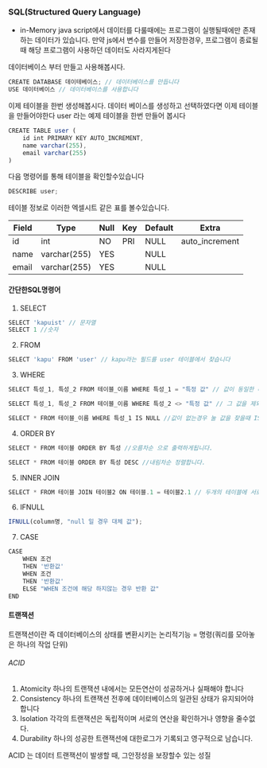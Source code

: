 ### SQL(Structured Query Language)

- in-Memory
  java script에서 데이터를 다룰때에는 프로그램이 실행될때에만 존재하는 데이터가 있습니다.
  만약 js에서 변수를 만들어 저장한경우, 프로그램이 종료될때 해당 프로그램이 사용하던 데이터도 사라지게된다

데이터베이스 부터 만들고 사용해봅시다.

```js
CREATE DATABASE 데이테베이스; // 데이터베이스를 만듭니다
USE 데이터베이스 // 데이터베이스를 사용합니다
```

이제 테이블을 한번 생성해봅시다. 데이터 베이스를 생성하고 선택하였다면 이제 테이블을 만들어야한다 user 라는 예제 테이블을 한번 만들어 봅시다

```js
CREATE TABLE user (
    id int PRIMARY KEY AUTO_INCREMENT,
    name varchar(255),
    email varchar(255)
)
```

다음 명령어를 통해 테이블을 확인할수있습니다

```js
DESCRIBE user;
```

테이블 정보로 이러한 엑셀시트 같은 표를 볼수있습니다.

| Field | Type         | Null | Key | Default | Extra          |
| ----- | ------------ | ---- | --- | ------- | -------------- |
| id    | int          | NO   | PRI | NULL    | auto_increment |
| name  | varchar(255) | YES  |     | NULL    |                |
| email | varchar(255) | YES  |     | NULL    |                |

#### 간단한SQL명령어

1. SELECT

```js
SELECT 'kapuist' // 문자열
SELECT 1 //숫자
```

2. FROM

```js
SELECT 'kapu' FROM 'user' // kapu라는 필드를 user 테이블에서 찾습니다
```

3. WHERE

```js
SELECT 특성_1, 특성_2 FROM 테이블_이름 WHERE 특성_1 = "특정 값" // 값이 동일한 데이터를 찾습니다

SELECT 특성_1, 특성_2 FROM 테이블_이름 WHERE 특성_2 <> "특정 값" // 그 값을 제외한 값을 찾습니다

SELECT * FROM 테이블_이름 WHERE 특성_1 IS NULL //값이 없는경우 눌 값을 찾을때 IS와 같이 사용합니다.
```

4. ORDER BY

```js
SELECT * FROM 테이블 ORDER BY 특성 //오름차순 으로 출력하게됩니다.

SELECT * FROM 테이블 ORDER BY 특성 DESC //내림차순 정렬합니다.
```

5. INNER JOIN

```js
SELECT * FROM 테이블 JOIN 테이블2 ON 테이블.1 = 테이블2.1 // 두개의 테이블에 서로 공통된 부분이 있다면 그부분을 연결합니다
```

6. IFNULL

```js
IFNULL(column명, "null 일 경우 대체 값");
```

7. CASE

```js
CASE
    WHEN 조건
    THEN '반환값'
    WHEN 조건
    THEN '반환값'
    ELSE "WHEN 조건에 해당 하지않는 경우 반환 값"
END
```

#### 트랜잭션

트랜잭션이란 즉 데이터베이스의 상태를 변환시키는 논리적기능 = 명령(쿼리를 모아놓은 하나의 작업 단위)

###### ACID

1. Atomicity
   하나의 트랜잭션 내에서는 모든연산이 성공하거나 실패해야 합니다
2. Consistency
   하나의 트랜잭션 전후에 데이터베이스의 일관된 상태가 유지되어야 합니다
3. Isolation
   각각의 트랜잭션은 독립적이며 서로의 연산을 확인하거나 영향을 줄수없다.
4. Durability
   하나의 성공한 트랜잭션에 대한로그가 기록되고 영구적으로 남습니다.

ACID 는 데이터 트랜잭션이 발생할 때, 그안정성을 보장할수 있는 성질

